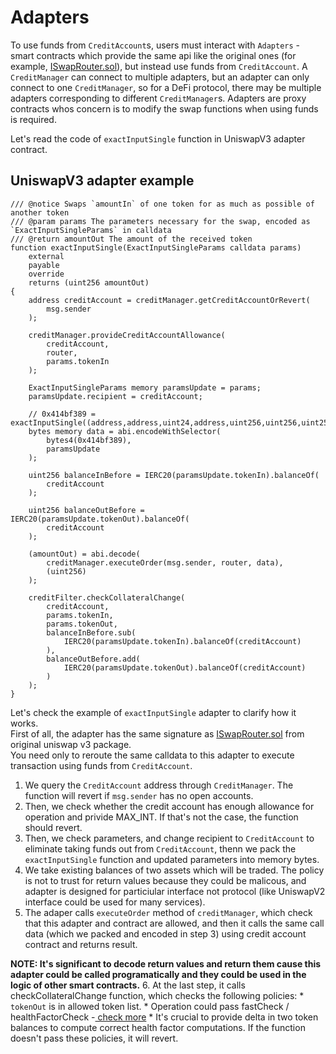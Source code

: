 # Adapters

To use funds from `CreditAccount`s, users must interact with `Adapters` - smart contracts which provide the same api like the original ones (for example, [ISwapRouter.sol](https://docs.uniswap.org/protocol/reference/periphery/interfaces/ISwapRouter)), but instead use funds from `CreditAccount`. A `CreditManager` can connect to multiple adapters, but an adapter can only connect to one `CreditManager`, so for a DeFi protocol, there may be multiple adapters corresponding to different `CreditManager`s. Adapters are proxy contracts whos concern is to modify the swap functions when using funds is required.  

Let's read the code of `exactInputSingle` function in UniswapV3 adapter contract.

## UniswapV3 adapter example

```solidity title="contracts/adapters/UniswapV3.sol"
/// @notice Swaps `amountIn` of one token for as much as possible of another token
/// @param params The parameters necessary for the swap, encoded as `ExactInputSingleParams` in calldata
/// @return amountOut The amount of the received token
function exactInputSingle(ExactInputSingleParams calldata params)
    external
    payable
    override
    returns (uint256 amountOut)
{
    address creditAccount = creditManager.getCreditAccountOrRevert(
        msg.sender
    );

    creditManager.provideCreditAccountAllowance(
        creditAccount,
        router,
        params.tokenIn
    );

    ExactInputSingleParams memory paramsUpdate = params;
    paramsUpdate.recipient = creditAccount;

    // 0x414bf389 = exactInputSingle((address,address,uint24,address,uint256,uint256,uint256,uint160))
    bytes memory data = abi.encodeWithSelector(
        bytes4(0x414bf389),
        paramsUpdate
    );

    uint256 balanceInBefore = IERC20(paramsUpdate.tokenIn).balanceOf(
        creditAccount
    );

    uint256 balanceOutBefore = IERC20(paramsUpdate.tokenOut).balanceOf(
        creditAccount
    );

    (amountOut) = abi.decode(
        creditManager.executeOrder(msg.sender, router, data),
        (uint256)
    );

    creditFilter.checkCollateralChange(
        creditAccount,
        params.tokenIn,
        params.tokenOut,
        balanceInBefore.sub(
            IERC20(paramsUpdate.tokenIn).balanceOf(creditAccount)
        ),
        balanceOutBefore.add(
            IERC20(paramsUpdate.tokenOut).balanceOf(creditAccount)
        )
    );
}
```

Let's check the example of `exactInputSingle` adapter to clarify how it works.  
First of all, the adapter has the same signature as [ISwapRouter.sol](https://docs.uniswap.org/protocol/reference/periphery/interfaces/ISwapRouter) from original uniswap v3 package.  
You need only to reroute the same calldata to this adapter to execute transaction using funds from `CreditAccount`.

  1. We query the `CreditAccount` address through `CreditManager`. The function will revert if `msg.sender` has no open accounts.
  2. Then, we check whether the credit account has enough allowance for operation and privide MAX\_INT. If that's not the case, the function should revert.
  3. Then, we check parameters, and change recipient to `CreditAccount` to eliminate taking funds out from `CreditAccount`, thenn we pack the `exactInputSingle` function and updated parameters into memory bytes.
  4. We take existing balances of two assets which will be traded. The policy is not to trust for return values because they could be malicous, and adapter is designed for particiular interface not protocol (like UniswapV2 interface could be used for many services).
  5. The adaper calls `executeOrder` method of `creditManager`, which check that this adapter and contract are allowed, and then it calls the same call data (which we packed and encoded in step 3) using credit account contract and returns result.

  **NOTE: It's significant to decode return values and return them cause this adapter could be called programatically and they could be used in the logic of other smart contracts.**
  6. At the last step, it calls checkCollateralChange function, which checks the following policies:
      * `tokenOut` is in allowed token list.
      * Operation could pass fastCheck / healthFactorCheck -[ check more](../attacks/fast-check-and-healthfactor-protection)
      * It's crucial to provide delta in two token balances to compute correct health factor computations. If the function doesn't pass these policies, it will revert.
